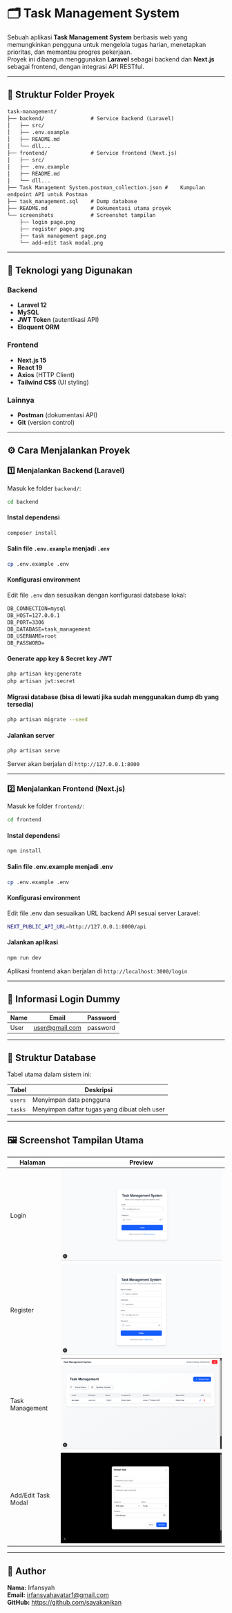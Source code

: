 # 🗂️ Task Management System

Sebuah aplikasi **Task Management System** berbasis web yang memungkinkan pengguna untuk mengelola tugas harian, menetapkan prioritas, dan memantau progres pekerjaan.  
Proyek ini dibangun menggunakan **Laravel** sebagai backend dan **Next.js** sebagai frontend, dengan integrasi API RESTful.

---

## 📁 Struktur Folder Proyek

```
task-management/
├── backend/               # Service backend (Laravel)
│   ├── src/
│   ├── .env.example
│   ├── README.md
│   └── dll...
├── frontend/              # Service frontend (Next.js)
│   ├── src/
│   ├── .env.example
│   ├── README.md
│   └── dll...
├── Task Management System.postman_collection.json #    Kumpulan endpoint API untuk Postman
├── task_management.sql    # Dump database
├── README.md              # Dokumentasi utama proyek
└── screenshots            # Screenshot tampilan 
    ├── login page.png
    ├── register page.png
    ├── task management page.png
    └── add-edit task modal.png
```

---

## 🚀 Teknologi yang Digunakan

### Backend
- **Laravel 12**
- **MySQL**
- **JWT Token** (autentikasi API)
- **Eloquent ORM**

### Frontend
- **Next.js 15**
- **React 19**
- **Axios** (HTTP Client)
- **Tailwind CSS** (UI styling)

### Lainnya
- **Postman** (dokumentasi API)
- **Git** (version control)

---

## ⚙️ Cara Menjalankan Proyek

### 1️⃣ Menjalankan Backend (Laravel)
Masuk ke folder `backend/`:

```bash
cd backend
```

#### Instal dependensi
```bash
composer install
```

#### Salin file `.env.example` menjadi `.env`
```bash
cp .env.example .env
```

#### Konfigurasi environment
Edit file `.env` dan sesuaikan dengan konfigurasi database lokal:
```
DB_CONNECTION=mysql
DB_HOST=127.0.0.1
DB_PORT=3306
DB_DATABASE=task_management
DB_USERNAME=root
DB_PASSWORD=
```

#### Generate app key & Secret key JWT
```bash
php artisan key:generate
php artisan jwt:secret
```

#### Migrasi database (bisa di lewati jika sudah menggunakan dump db yang tersedia)
```bash
php artisan migrate --seed
```

#### Jalankan server
```bash
php artisan serve
```

Server akan berjalan di `http://127.0.0.1:8000`

---

### 2️⃣ Menjalankan Frontend (Next.js)
Masuk ke folder `frontend/`:

```bash
cd frontend
```

#### Instal dependensi
```bash
npm install
```

#### Salin file .env.example menjadi .env
```bash
cp .env.example .env
```

#### Konfigurasi environment
Edit file .env dan sesuaikan URL backend API sesuai server Laravel:
```bash
NEXT_PUBLIC_API_URL=http://127.0.0.1:8000/api
```

#### Jalankan aplikasi
```bash
npm run dev
```

Aplikasi frontend akan berjalan di `http://localhost:3000/login`

---

## 🔐 Informasi Login Dummy

| Name | Email | Password |
|------|--------|-----------|
| User  | user@gmail.com  | password |

---

## 🧱 Struktur Database

Tabel utama dalam sistem ini:

| Tabel | Deskripsi |
|-------|------------|
| `users` | Menyimpan data pengguna |
| `tasks` | Menyimpan daftar tugas yang dibuat oleh user |

---

## 🖼️ Screenshot Tampilan Utama

| Halaman | Preview |
|----------|----------|
| Login | ![Login](./screenshots/login%20page.png) |
| Register | ![Register Page](./screenshots/register%20page.png) |
| Task Management | ![Task Management Page](./screenshots/task%20management%20page.png) |
| Add/Edit Task Modal | ![Add/Edit Task Modal](./screenshots/add-edit%20task%20modal.png) |

---

## 👤 Author
**Nama:** Irfansyah  
**Email:** irfansyahavatar1@gmail.com  
**GitHub:** https://github.com/sayakanikan

